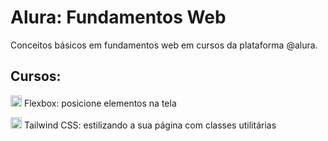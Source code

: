 # Alura: Fundamentos Web

Conceitos básicos em fundamentos web em cursos da plataforma @alura.

## Cursos:
<p><img style="width:18px" src="https://www.alura.com.br/assets/api/cursos/posicione-elementos-com-flexbox.svg"> Flexbox: posicione elementos na tela</p>

<p><img style="width:18px" src="https://www.alura.com.br/assets/api/cursos/tailwind-css-estilizando-pagina-classes-utilitarias.svg"> Tailwind CSS: estilizando a sua página com classes utilitárias</p>
